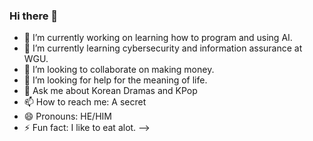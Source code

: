 ### Hi there 👋

- 🔭 I’m currently working on learning how to program and using AI.
- 🌱 I’m currently learning cybersecurity and information assurance at WGU.
- 👯 I’m looking to collaborate on making money.
- 🤔 I’m looking for help for the meaning of life. 
- 💬 Ask me about Korean Dramas and KPop
- 📫 How to reach me: A secret
- 😄 Pronouns: HE/HIM
- ⚡ Fun fact: I like to eat alot. 
-->
